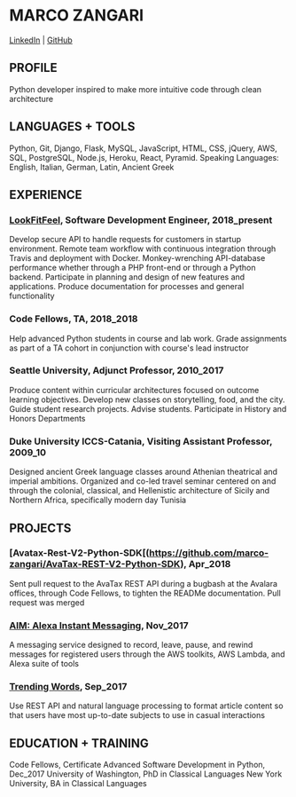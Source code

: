 # MARCO ZANGARI
[LinkedIn](https://www.linkedin.com/in/marco-zangari/) | [GitHub](https://github.com/marco-zangari)

## PROFILE
Python developer inspired to make more intuitive code through clean architecture

## LANGUAGES + TOOLS
Python, Git, Django, Flask, MySQL, JavaScript, HTML, CSS, jQuery, AWS, SQL, PostgreSQL, Node.js, Heroku, React, Pyramid. Speaking Languages: English, Italian, German, Latin, Ancient Greek

## EXPERIENCE
### [LookFitFeel](https://www.lookfitfeel.com/), Software Development Engineer, 2018_present
Develop secure API to handle requests for customers in startup environment. Remote team workflow with continuous integration through Travis and deployment with Docker. Monkey-wrenching API-database performance whether through a PHP front-end or through a Python backend. Participate in planning and design of new features and applications. Produce documentation for processes and general functionality

### Code Fellows, TA, 2018_2018
Help advanced Python students in course and lab work. Grade assignments as part of a TA cohort in conjunction with course's lead instructor

### Seattle University, Adjunct Professor, 2010_2017
Produce content within curricular architectures focused on outcome learning objectives. Develop new classes on storytelling, food, and the city. Guide student research projects. Advise students. Participate in History and Honors Departments

### Duke University ICCS-Catania, Visiting Assistant Professor, 2009_10
Designed ancient Greek language classes around Athenian theatrical and imperial ambitions. Organized and co-led travel seminar centered on and through the colonial, classical, and Hellenistic architecture of Sicily and Northern Africa, specifically modern day Tunisia

## PROJECTS
### [Avatax-Rest-V2-Python-SDK[(https://github.com/marco-zangari/AvaTax-REST-V2-Python-SDK), Apr_2018
Sent pull request to the AvaTax REST API during a bugbash at the Avalara offices, through Code Fellows, to tighten the READMe documentation. Pull request was merged

### [AIM: Alexa Instant Messaging](https://github.com/RJB888/alexa_skill), Nov_2017
A messaging service designed to record, leave, pause, and rewind messages for registered users through the AWS toolkits, AWS Lambda, and Alexa suite of tools

### [Trending Words](https://github.com/TrendingWrds/TrendingWords), Sep_2017
Use REST API and natural language processing to format article content so that users have most up-to-date subjects to use in casual interactions

## EDUCATION + TRAINING
Code Fellows, Certificate Advanced Software Development in Python, Dec_2017
University of Washington, PhD in Classical Languages
New York University, BA in Classical Languages